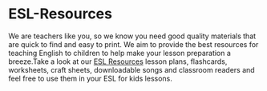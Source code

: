 # ESL-Resources

We are teachers like you, so we know you need good quality materials that are quick to find and easy to print. We aim to provide the best resources for teaching English to children to help make your lesson preparation a breeze.Take a look at our [ESL Resources](https://www.amerilingua.com/esl-lesson-plans-intermediate-b1) lesson plans, flashcards, worksheets, craft sheets, downloadable songs and classroom readers and feel free to use them in your ESL for kids lessons.
